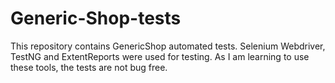 # Generic-Shop-tests

This repository contains GenericShop automated tests. 
Selenium Webdriver, TestNG and ExtentReports were used for testing.
As I am learning to use these tools, the tests are not bug free.


